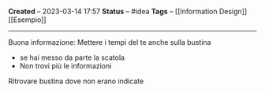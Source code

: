 **Created** – 2023-03-14 17:57
**Status** – #idea
**Tags** – [[Information Design]] [[Esempio]]

---

Buona informazione:
Mettere i tempi del te anche sulla bustina
-   se hai messo da parte la scatola
-   Non trovi più le informazioni

Ritrovare bustina dove non erano indicate